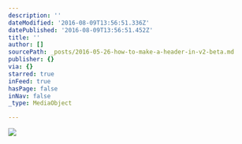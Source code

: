 ```yaml
---
description: ''
dateModified: '2016-08-09T13:56:51.336Z'
datePublished: '2016-08-09T13:56:51.452Z'
title: ''
author: []
sourcePath: _posts/2016-05-26-how-to-make-a-header-in-v2-beta.md
publisher: {}
via: {}
starred: true
inFeed: true
hasPage: false
inNav: false
_type: MediaObject

---
```

![](https://s3-us-west-2.amazonaws.com/the-grid-img/p/c469fd39dfa6901fb624d5a570eba47e0f13c352.jpg)